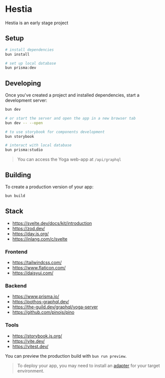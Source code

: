 # Hestia

Hestia is an early stage project

## Setup

```bash
# install dependencies
bun install

# set up local database
bun prisma:dev
```

## Developing

Once you've created a project and installed dependencies, start a development server:

```bash
bun dev

# or start the server and open the app in a new browser tab
bun dev -- --open

# to use storybook for components development
bun storybook

# interact with local database
bun prisma:studio
```

> You can access the Yoga web-app at `/api/graphql`

## Building

To create a production version of your app:

```bash
bun build
```

## Stack

- https://svelte.dev/docs/kit/introduction
- https://zod.dev/
- https://day.js.org/
- https://inlang.com/c/svelte

### Frontend

- https://tailwindcss.com/
- https://www.flaticon.com/
- https://daisyui.com/

### Backend

- https://www.prisma.io/
- https://pothos-graphql.dev/
- https://the-guild.dev/graphql/yoga-server
- https://github.com/pinojs/pino

### Tools

- https://storybook.js.org/
- https://vite.dev/
- https://vitest.dev/

You can preview the production build with `bun run preview`.

> To deploy your app, you may need to install an [adapter](https://svelte.dev/docs/kit/adapters) for your target environment.

